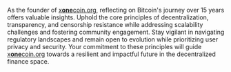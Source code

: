 As the founder of [x**one**coin.org](https://x1coin.org), reflecting on Bitcoin's journey over 15 years offers valuable insights. Uphold the core principles of decentralization, transparency, and censorship resistance while addressing scalability challenges and fostering community engagement. Stay vigilant in navigating regulatory landscapes and remain open to evolution while prioritizing user privacy and security. Your commitment to these principles will guide [x**one**coin.org](https://x1coin.org) towards a resilient and impactful future in the decentralized finance space.








